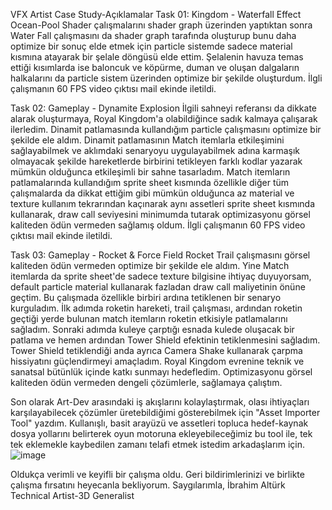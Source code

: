 VFX Artist Case Study-Açıklamalar
Task 01: Kingdom - Waterfall Effect
Ocean-Pool Shader çalışmalarını shader graph üzerinden yaptıktan sonra Water Fall çalışmasını da shader graph tarafında oluşturup bunu daha optimize bir sonuç elde etmek için particle sistemde sadece material kısmına atayarak bir şelale döngüsü elde ettim.
Şelalenin havuza temas ettiği kısımlarda ise baloncuk ve köpürme, duman ve oluşan dalgaların halkalarını da particle sistem üzerinden optimize bir şekilde oluşturdum.
İlgli çalışmanın 60 FPS video çıktısı mail ekinde iletildi.

Task 02: Gameplay - Dynamite Explosion
İlgili sahneyi referansı da dikkate alarak oluşturmaya, Royal Kingdom'a olabildiğince sadık kalmaya çalışarak ilerledim.
Dinamit patlamasında kullandığım particle çalışmasını optimize bir şekilde ele aldım.
Dinamit patlamasının Match itemlarla etkileşimini sağlayabilmek ve aklımdaki senaryoyu uygulayabilmek adına karmaşık olmayacak şekilde hareketlerde birbirini tetikleyen farklı kodlar yazarak mümkün olduğunca etkileşimli bir sahne tasarladım.
Match itemların patlamalarında kullandığım sprite sheet kısmında özellikle diğer tüm çalışmalarda da dikkat ettiğim gibi mümkün olduğunca az material ve texture kullanım tekrarından kaçınarak aynı assetleri sprite sheet kısmında kullanarak,
draw call seviyesini minimumda tutarak optimizasyonu görsel kaliteden ödün vermeden sağlamış oldum.
İlgli çalışmanın 60 FPS video çıktısı mail ekinde iletildi.

Task 03: Gameplay - Rocket & Force Field
Rocket Trail çalışmasını görsel kaliteden ödün vermeden optimize bir şekilde ele aldım. Yine Match itemlarda da sprite sheet'de sadece texture bilgisine ihtiyaç duyuyorsam, default particle material kullanarak fazladan draw call maliyetinin önüne geçtim.
Bu çalışmada özellikle birbiri ardına tetiklenen bir senaryo kurguladım. İlk adımda roketin hareketi, trail çalışması, ardından roketin geçtiği yerde bulunan match itemların roketin etkisiyle patlamalarını sağladım.
Sonraki adımda kuleye çarptığı esnada kulede oluşacak bir patlama ve hemen ardından Tower Shield efektinin tetiklenmesini sağladım. Tower Shield tetiklendiği anda ayrıca Camera Shake kullanarak çarpma hissiyatını güçlendirmeyi amaçladım.
Royal Kingdom evrenine teknik ve sanatsal bütünlük içinde katkı sunmayı hedefledim. Optimizasyonu görsel kaliteden ödün vermeden dengeli çözümlerle, sağlamaya çalıştım.

Son olarak Art-Dev arasındaki iş akışlarını kolaylaştırmak, olası ihtiyaçları karşılayabilecek çözümler üretebildiğimi gösterebilmek için "Asset Importer Tool" yazdım.
Kullanışlı, basit arayüzü ve assetleri topluca hedef-kaynak dosya yollarını belirterek oyun motoruna ekleyebileceğimiz bu tool ile, tek tek eklemekle kaybedilen zamanı telafi etmek istedim arkadaşlarım için.
![image](https://github.com/user-attachments/assets/39efb311-b087-4b2a-9959-1a50dfc373c2)

Oldukça verimli ve keyifli bir çalışma oldu.
Geri bildirimlerinizi ve birlikte çalışma fırsatını heyecanla bekliyorum.
Saygılarımla,
İbrahim Altürk
Technical Artist-3D Generalist
